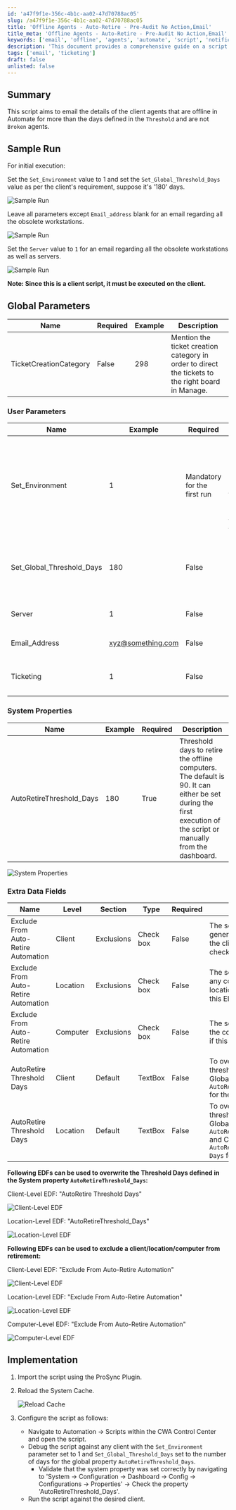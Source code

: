 ```yaml
---
id: 'a47f9f1e-356c-4b1c-aa02-47d70788ac05'
slug: /a47f9f1e-356c-4b1c-aa02-47d70788ac05
title: 'Offline Agents - Auto-Retire - Pre-Audit No Action,Email'
title_meta: 'Offline Agents - Auto-Retire - Pre-Audit No Action,Email'
keywords: ['email', 'offline', 'agents', 'automate', 'script', 'notification']
description: 'This document provides a comprehensive guide on a script that emails details of client agents that have been offline for a specified number of days in ConnectWise Automate. The script includes parameters for setting the threshold and options for ticket creation.'
tags: ['email', 'ticketing']
draft: false
unlisted: false
---
```


## Summary

This script aims to email the details of the client agents that are offline in Automate for more than the days defined in the `Threshold` and are not `Broken` agents.

## Sample Run

For initial execution:

Set the `Set_Environment` value to 1 and set the `Set_Global_Threshold_Days` value as per the client's requirement, suppose it's '180' days.

![Sample Run](../../../static/img/Offline-Agents---Auto-Retire---Pre-Audit-No-Action,Email/image_1.png)

Leave all parameters except `Email_address` blank for an email regarding all the obsolete workstations.

![Sample Run](../../../static/img/Offline-Agents---Auto-Retire---Pre-Audit-No-Action,Email/image_2.png)

Set the `Server` value to `1` for an email regarding all the obsolete workstations as well as servers.

![Sample Run](../../../static/img/Offline-Agents---Auto-Retire---Pre-Audit-No-Action,Email/image_3.png)

**Note: Since this is a client script, it must be executed on the client.**

## Global Parameters

| Name                      | Required | Example | Description                                                                                      |
|---------------------------|----------|---------|--------------------------------------------------------------------------------------------------|
| TicketCreationCategory     | False    | 298     | Mention the ticket creation category in order to direct the tickets to the right board in Manage. |

### User Parameters

| Name                       | Example | Required                   | Description                                                                                                                                                                                                                   |
|----------------------------|---------|----------------------------|-------------------------------------------------------------------------------------------------------------------------------------------------------------------------------------------------------------------------------|
| Set_Environment            | 1       | Mandatory for the first run | For the script's initial execution, this parameter must be used. The dependent EDFs and the system property are essential for the script to function properly. These required EDFs and System Property are created when the script is executed with this parameter set to 1. |
| Set_Global_Threshold_Days  | 180     | False                      | The global property 'AutoRetireThreshold_Days' is set when the value in 'Set_Global_Threshold_Days' is set. If left empty, the global property will be set to '90'.                                                                 |
| Server                     | 1       | False                      | Set its value to `1` if the client wants to retire servers along with workstations.                                                                                                                                              |
| Email_Address              | xyz@something.com | False                      | Email address where the partner wants to receive the details of obsolete agents.                                                                                                                                                 |
| Ticketing                  | 1       | False                      | Input its value as '1' if you would like to receive a ticket with a list of obsolete machines.                                                                                                                                  |

### System Properties

| Name                        | Example | Required | Description                                                                                                                                                                                                                      |
|-----------------------------|---------|----------|----------------------------------------------------------------------------------------------------------------------------------------------------------------------------------------------------------------------------------|
| AutoRetireThreshold_Days    | 180     | True     | Threshold days to retire the offline computers. The default is 90. It can either be set during the first execution of the script or manually from the dashboard.                                                                 |

![System Properties](../../../static/img/Offline-Agents---Auto-Retire---Pre-Audit-No-Action,Email/image_4.png)

### Extra Data Fields

| Name                                               | Level   | Section     | Type      | Required | Description                                                                                                                                                               |
|----------------------------------------------------|---------|-------------|-----------|----------|---------------------------------------------------------------------------------------------------------------------------------------------------------------------------|
| Exclude From Auto-Retire Automation                | Client  | Exclusions  | Check box | False    | The script will not generate any tickets for the client if this EDF is checked.                                                                                             |
| Exclude From Auto-Retire Automation                | Location| Exclusions  | Check box | False    | The script will not include any computer from the location in the ticket if this EDF is checked.                                                                             |
| Exclude From Auto-Retire Automation                | Computer| Exclusions  | Check box | False    | The script will not include the computer in the ticket if this EDF is checked.                                                                                              |
| AutoRetire Threshold Days                           | Client  | Default     | TextBox   | False    | To overwrite the threshold set in the Global Property `AutoRetireThreshold_Days` for the client.                                                                         |
| AutoRetire Threshold Days                           | Location| Default     | TextBox   | False    | To overwrite the threshold set in the Global Property `AutoRetireThreshold_Days` and Client-Level EDF `AutoRetire Threshold Days` for the location.                     |

**Following EDFs can be used to overwrite the Threshold Days defined in the System property `AutoRetireThreshold_Days`:**

Client-Level EDF: "AutoRetire Threshold Days"

![Client-Level EDF](../../../static/img/Offline-Agents---Auto-Retire---Pre-Audit-No-Action,Email/image_5.png)

Location-Level EDF: "AutoRetireThreshold_Days"

![Location-Level EDF](../../../static/img/Offline-Agents---Auto-Retire---Pre-Audit-No-Action,Email/image_6.png)

**Following EDFs can be used to exclude a client/location/computer from retirement:**

Client-Level EDF: "Exclude From Auto-Retire Automation"

![Client-Level EDF](../../../static/img/Offline-Agents---Auto-Retire---Pre-Audit-No-Action,Email/image_7.png)

Location-Level EDF: "Exclude From Auto-Retire Automation"

![Location-Level EDF](../../../static/img/Offline-Agents---Auto-Retire---Pre-Audit-No-Action,Email/image_8.png)

Computer-Level EDF: "Exclude From Auto-Retire Automation"

![Computer-Level EDF](../../../static/img/Offline-Agents---Auto-Retire---Pre-Audit-No-Action,Email/image_9.png)

## Implementation

1. Import the script using the ProSync Plugin.

2. Reload the System Cache.

   ![Reload Cache](../../../static/img/Offline-Agents---Auto-Retire---Pre-Audit-No-Action,Email/image_10.png)

3. Configure the script as follows:

   - Navigate to Automation → Scripts within the CWA Control Center and open the script.
   - Debug the script against any client with the `Set_Environment` parameter set to 1 and `Set_Global_Threshold_Days` set to the number of days for the global property `AutoRetireThreshold_Days`.
     - Validate that the system property was set correctly by navigating to 'System → Configuration → Dashboard → Config → Configurations → Properties' → Check the property 'AutoRetireThreshold_Days'.
   - Run the script against the desired client.


